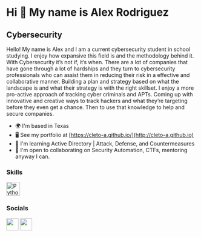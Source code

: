 Hi 👋 My name is Alex Rodriguez
===============================

Cybersecurity
-------------

Hello! My name is Alex and I am a current cybersecurity student in 
school studying. I enjoy how expansive this field is and the methodology
 behind it. With Cybersecurity it’s not if, it’s when. There are a lot 
of companies that have gone through a lot of hardships and they turn to 
cybersecurity professionals who can assist them in reducing their risk 
in a effective and collaborative manner. Building a plan and strategy 
based on what the landscape is and what their strategy is with the right
 skillset. I enjoy a more pro-active approach of tracking cyber 
criminals and APTs. Coming up with innovative and creative ways to track
 hackers and what they’re targeting before they even get a chance. Then 
to use that knowledge to help and secure companies.

*   🌍  I'm based in Texas
*   🖥️  See my portfolio at 
[https://cleto-a.github.io/](http://cleto-a.github.io)
*   🧠  I'm learning Active Directory | Attack, Defense, and 
Countermeasures
*   🤝  I'm open to collaborating on Security Automation, CTFs, mentoring anyway I can.


### Skills

<p align="left">
                                <a href="https://www.python.org/" target="_blank" rel="noreferrer"><img src="https://raw.githubusercontent.com/danielcranney/readme-generator/main/public/icons/skills/python-colored.svg" width="36" height="36" alt="Python" /></a>
                    </p>
                  
 
 ### Socials
 
<p align="left"> <a
href="https://www.github.com/Cleto-A" target="_blank"
rel="noreferrer"><img src="https://raw.githubusercontent.com/danielcranney/readme-generator/main/public/icons/socials/github.svg"
width="32" height="32" /></a> <a
href="https://www.linkedin.com/in/alex-rodriguez-543609205/" target="_blank"
rel="noreferrer"><img src="https://raw.githubusercontent.com/danielcranney/readme-generator/main/public/icons/socials/linkedin.svg"
width="32" height="32" /></a></p>




                              
             
